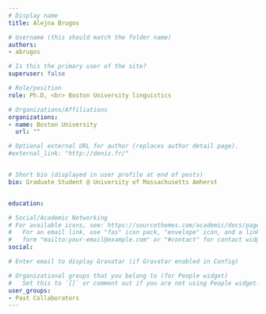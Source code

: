 ```yaml
---
# Display name
title: Alejna Brugos

# Username (this should match the folder name)
authors:
- abrugos

# Is this the primary user of the site?
superuser: false

# Role/position
role: Ph.D, <br> Boston University linguistics

# Organizations/Affiliations
organizations:
- name: Boston University
  url: ""

# Optional external URL for author (replaces author detail page).
#external_link: "http://deniz.fr/"


# Short bio (displayed in user profile at end of posts)
bio: Graduate Student @ University of Massachusetts Amherst


education:

# Social/Academic Networking
# For available icons, see: https://sourcethemes.com/academic/docs/page-builder/#icons
#   For an email link, use "fas" icon pack, "envelope" icon, and a link in the
#   form "mailto:your-email@example.com" or "#contact" for contact widget.
social:

# Enter email to display Gravatar (if Gravatar enabled in Config)

# Organizational groups that you belong to (for People widget)
#   Set this to `[]` or comment out if you are not using People widget.
user_groups:
- Past Collaborators
---
```

